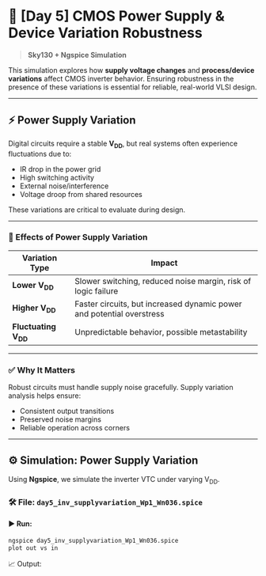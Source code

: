 # 🧪 [Day 5] CMOS Power Supply & Device Variation Robustness  
> **Sky130 + Ngspice Simulation**

This simulation explores how **supply voltage changes** and **process/device variations** affect CMOS inverter behavior. Ensuring robustness in the presence of these variations is essential for reliable, real-world VLSI design.

---

## ⚡ Power Supply Variation

Digital circuits require a stable **V<sub>DD</sub>**, but real systems often experience fluctuations due to:

- IR drop in the power grid
- High switching activity
- External noise/interference
- Voltage droop from shared resources

These variations are critical to evaluate during design.

---

### 🔧 Effects of Power Supply Variation

| Variation Type         | Impact                                                            |
|------------------------|-------------------------------------------------------------------|
| **Lower V<sub>DD</sub>**         | Slower switching, reduced noise margin, risk of logic failure         |
| **Higher V<sub>DD</sub>**        | Faster circuits, but increased dynamic power and potential overstress |
| **Fluctuating V<sub>DD</sub>**   | Unpredictable behavior, possible metastability                        |

---

### ✅ Why It Matters

Robust circuits must handle supply noise gracefully. Supply variation analysis helps ensure:

- Consistent output transitions
- Preserved noise margins
- Reliable operation across corners

---

## ⚙️ Simulation: Power Supply Variation

Using **Ngspice**, we simulate the inverter VTC under varying V<sub>DD</sub>.

### 🛠️ File: `day5_inv_supplyvariation_Wp1_Wn036.spice`

#### ▶️ Run:
```bash
ngspice day5_inv_supplyvariation_Wp1_Wn036.spice
plot out vs in
```
📈 Output: 
